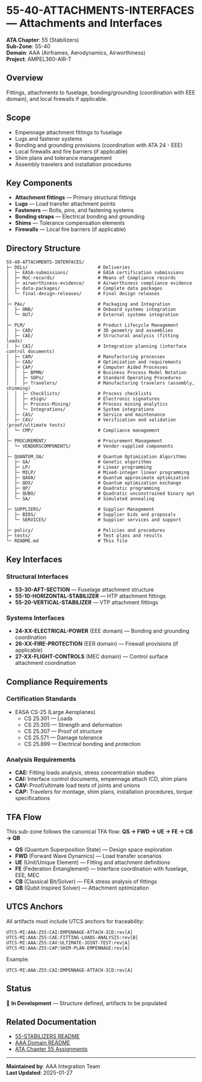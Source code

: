 # 55-40-ATTACHMENTS-INTERFACES — Attachments and Interfaces

**ATA Chapter**: 55 (Stabilizers)  
**Sub-Zone**: 55-40  
**Domain**: AAA (Airframes, Aerodynamics, Airworthiness)  
**Project**: AMPEL360-AIR-T

## Overview

Fittings, attachments to fuselage, bonding/grounding (coordination with EEE domain), and local firewalls if applicable.

## Scope

- Empennage attachment fittings to fuselage
- Lugs and fastener systems
- Bonding and grounding provisions (coordination with ATA 24 - EEE)
- Local firewalls and fire barriers (if applicable)
- Shim plans and tolerance management
- Assembly travelers and installation procedures

## Key Components

- **Attachment fittings** — Primary structural fittings
- **Lugs** — Load transfer attachment points
- **Fasteners** — Bolts, pins, and fastening systems
- **Bonding straps** — Electrical bonding and grounding
- **Shims** — Tolerance compensation elements
- **Firewalls** — Local fire barriers (if applicable)

## Directory Structure

```
55-40-ATTACHMENTS-INTERFACES/
├─ DELs/                          # Deliveries
│  ├─ EASA-submissions/           # EASA certification submissions
│  ├─ MoC-records/                # Means of Compliance records
│  ├─ airworthiness-evidence/     # Airworthiness compliance evidence
│  ├─ data-packages/              # Complete data packages
│  └─ final-design-releases/      # Final design releases
│
├─ PAx/                           # Packaging and Integration
│  ├─ ONB/                        # Onboard systems integration
│  └─ OUT/                        # External systems integration
│
├─ PLM/                           # Product Lifecycle Management
│  ├─ CAD/                        # 3D geometry and assemblies
│  ├─ CAE/                        # Structural analysis (fitting loads)
│  ├─ CAI/                        # Integration planning (interface control documents)
│  ├─ CAM/                        # Manufacturing processes
│  ├─ CAO/                        # Optimization and requirements
│  ├─ CAP/                        # Computer Aided Processes
│  │  ├─ BPMN/                    # Business Process Model Notation
│  │  ├─ SOPs/                    # Standard Operating Procedures
│  │  ├─ Travelers/               # Manufacturing travelers (assembly, shimming)
│  │  ├─ Checklists/              # Process checklists
│  │  ├─ eSign/                   # Electronic signatures
│  │  ├─ Process-Mining/          # Process mining analytics
│  │  └─ Integrations/            # System integrations
│  ├─ CAS/                        # Service and maintenance
│  ├─ CAV/                        # Verification and validation (proof/ultimate tests)
│  └─ CMP/                        # Compliance management
│
├─ PROCUREMENT/                   # Procurement Management
│  └─ VENDORSCOMPONENTS/          # Vendor-supplied components
│
├─ QUANTUM_OA/                    # Quantum Optimization Algorithms
│  ├─ GA/                         # Genetic algorithms
│  ├─ LP/                         # Linear programming
│  ├─ MILP/                       # Mixed-integer linear programming
│  ├─ QAOA/                       # Quantum approximate optimization
│  ├─ QOX/                        # Quantum optimization exchange
│  ├─ QP/                         # Quadratic programming
│  ├─ QUBO/                       # Quadratic unconstrained binary opt
│  └─ SA/                         # Simulated annealing
│
├─ SUPPLIERS/                     # Supplier Management
│  ├─ BIDS/                       # Supplier bids and proposals
│  └─ SERVICES/                   # Supplier services and support
│
├─ policy/                        # Policies and procedures
├─ tests/                         # Test plans and results
└─ README.md                      # This file
```

## Key Interfaces

### Structural Interfaces
- **53-30-AFT-SECTION** — Fuselage attachment structure
- **55-10-HORIZONTAL-STABILIZER** — HTP attachment fittings
- **55-20-VERTICAL-STABILIZER** — VTP attachment fittings

### Systems Interfaces
- **24-XX-ELECTRICAL-POWER** (EEE domain) — Bonding and grounding coordination
- **26-XX-FIRE-PROTECTION** (EER domain) — Firewall provisions (if applicable)
- **27-XX-FLIGHT-CONTROLS** (MEC domain) — Control surface attachment coordination

## Compliance Requirements

### Certification Standards
- EASA CS-25 (Large Aeroplanes)
  - CS 25.301 — Loads
  - CS 25.305 — Strength and deformation
  - CS 25.307 — Proof of structure
  - CS 25.571 — Damage tolerance
  - CS 25.899 — Electrical bonding and protection

### Analysis Requirements
- **CAE:** Fitting loads analysis, stress concentration studies
- **CAI:** Interface control documents, empennage attach ICD, shim plans
- **CAV:** Proof/ultimate load tests of joints and unions
- **CAP:** Travelers for montage, shim plans, installation procedures, torque specifications

## TFA Flow

This sub-zone follows the canonical TFA flow:
**QS → FWD → UE → FE → CB → QB**

- **QS** (Quantum Superposition State) — Design space exploration
- **FWD** (Forward Wave Dynamics) — Load transfer scenarios
- **UE** (Unit/Unique Element) — Fitting and attachment definitions
- **FE** (Federation Entanglement) — Interface coordination with fuselage, EEE, MEC
- **CB** (Classical Bit/Solver) — FEA stress analysis of fittings
- **QB** (Qubit Inspired Solver) — Attachment optimization

## UTCS Anchors

All artifacts must include UTCS anchors for traceability:
```
UTCS-MI:AAA:Z55:CAI:EMPENNAGE-ATTACH-ICD:rev[A]
UTCS-MI:AAA:Z55:CAE:FITTING-LOADS-ANALYSIS:rev[B]
UTCS-MI:AAA:Z55:CAV:ULTIMATE-JOINT-TEST:rev[A]
UTCS-MI:AAA:Z55:CAP:SHIM-PLAN-EMPENNAGE:rev[A]
```

Example:
```
UTCS-MI:AAA:Z55:CAI:EMPENNAGE-ATTACH-ICD:rev[A]
```

## Status

🚧 **In Development** — Structure defined, artifacts to be populated

## Related Documentation

- [55-STABILIZERS README](../README.md)
- [AAA Domain README](../../../README.md)
- [ATA Chapter 55 Assignments](../../../../../1-DIMENSIONS/CANONICAL-TAXONOMY/ata-chapters.csv)

---

**Maintained by**: AAA Integration Team  
**Last Updated**: 2025-01-27
